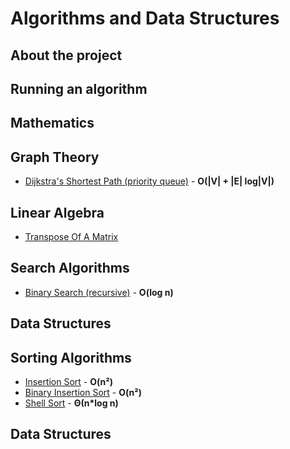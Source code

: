 # Algorithms and Data Structures
## About the project

## Running an algorithm

## Mathematics

## Graph Theory
* [Dijkstra's Shortest Path (priority queue)](https://github.com/thiagolermen/Algorithms/blob/master/src/graph-theory/DijkstrasShortestPath.cpp) - **O(|V| + |E| log|V|)**

## Linear Algebra
* [Transpose Of A Matrix](https://github.com/thiagolermen/Algorithms/blob/master/src/linear-algebra/TransposeOfAMatrix.cpp)

## Search Algorithms
* [Binary Search (recursive)](https://github.com/thiagolermen/Algorithms/blob/master/src/search/BinarySearch(recursive).cpp) - **O(log n)**
## Data Structures
## Sorting Algorithms
* [Insertion Sort](https://github.com/thiagolermen/Algorithms/blob/master/src/sorting/InsertionSort.cpp) - **O(n²)**
* [Binary Insertion Sort](https://github.com/thiagolermen/Algorithms/blob/master/src/sorting/BinaryInsertionSort.cpp) - **O(n²)**
* [Shell Sort](https://github.com/thiagolermen/Algorithms/blob/master/src/sorting/ShellSort.cpp) - **Θ(n*log n)**

## Data Structures
